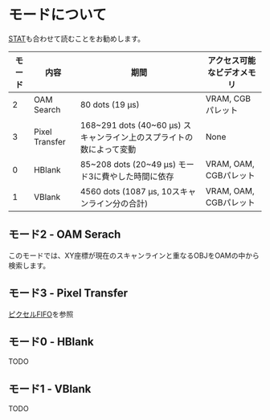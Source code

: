# モードについて

[STAT](./register/stat.md)も合わせて読むことをお勧めします。

モード | 内容 | 期間 | アクセス可能なビデオメモリ
----- | ----- | ----- | -----
2 | OAM Search | 80 dots (19 µs) | VRAM, CGBパレット
3 | Pixel Transfer | 168\~291 dots (40\~60 µs) スキャンライン上のスプライトの数によって変動 | None
0 | HBlank | 85~208 dots (20\~49 µs) モード3に費やした時間に依存 | VRAM, OAM, CGBパレット
1 | VBlank | 4560 dots (1087 µs, 10スキャンライン分の合計) | VRAM, OAM, CGBパレット

## モード2 - OAM Serach

このモードでは、XY座標が現在のスキャンラインと重なるOBJをOAMの中から検索します。

## モード3 - Pixel Transfer

[ピクセルFIFO](./pixel_fifo.md)を参照

## モード0 - HBlank

TODO

## モード1 - VBlank

TODO
